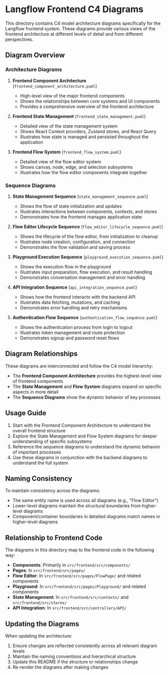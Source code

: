# Langflow Frontend C4 Diagrams

This directory contains C4 model architecture diagrams specifically for the Langflow frontend system. These diagrams provide various views of the frontend architecture at different levels of detail and from different perspectives.

## Diagram Overview

### Architecture Diagrams

1. **Frontend Component Architecture** (`frontend_component_architecture.puml`)
   - High-level view of the major frontend components
   - Shows the relationships between core systems and UI components
   - Provides a comprehensive overview of the frontend architecture

2. **Frontend State Management** (`frontend_state_management.puml`)
   - Detailed view of the state management system
   - Shows React Context providers, Zustand stores, and React Query
   - Illustrates how state is managed and persisted throughout the application

3. **Frontend Flow System** (`frontend_flow_system.puml`)
   - Detailed view of the flow editor system
   - Shows canvas, node, edge, and selection subsystems
   - Illustrates how the flow editor components integrate together

### Sequence Diagrams

1. **State Management Sequence** (`state_management_sequence.puml`)
   - Shows the flow of state initialization and updates
   - Illustrates interactions between components, contexts, and stores
   - Demonstrates how the frontend manages application state

2. **Flow Editor Lifecycle Sequence** (`flow_editor_lifecycle_sequence.puml`)
   - Shows the lifecycle of the flow editor, from initialization to cleanup
   - Illustrates node creation, configuration, and connection
   - Demonstrates the flow validation and saving process

3. **Playground Execution Sequence** (`playground_execution_sequence.puml`)
   - Shows the execution flow in the playground
   - Illustrates input preparation, flow execution, and result handling
   - Demonstrates conversation management and error handling

4. **API Integration Sequence** (`api_integration_sequence.puml`)
   - Shows how the frontend interacts with the backend API
   - Illustrates data fetching, mutations, and caching
   - Demonstrates error handling and retry mechanisms

5. **Authentication Flow Sequence** (`authentication_flow_sequence.puml`)
   - Shows the authentication process from login to logout
   - Illustrates token management and route protection
   - Demonstrates signup and password reset flows

## Diagram Relationships

These diagrams are interconnected and follow the C4 model hierarchy:

- The **Frontend Component Architecture** provides the highest-level view of frontend components
- The **State Management** and **Flow System** diagrams expand on specific aspects in more detail
- The **Sequence Diagrams** show the dynamic behavior of key processes

## Usage Guide

1. Start with the Frontend Component Architecture to understand the overall frontend structure
2. Explore the State Management and Flow System diagrams for deeper understanding of specific subsystems
3. Reference the sequence diagrams to understand the dynamic behavior of important processes
4. Use these diagrams in conjunction with the backend diagrams to understand the full system

## Naming Consistency

To maintain consistency across the diagrams:

- The same entity name is used across all diagrams (e.g., "Flow Editor")
- Lower-level diagrams maintain the structural boundaries from higher-level diagrams
- Component/container boundaries in detailed diagrams match names in higher-level diagrams

## Relationship to Frontend Code

The diagrams in this directory map to the frontend code in the following way:

- **Components**: Primarily in `src/frontend/src/components/`
- **Pages**: In `src/frontend/src/pages/`
- **Flow Editor**: In `src/frontend/src/pages/FlowPage/` and related components
- **Playground**: In `src/frontend/src/pages/Playground/` and related components
- **State Management**: In `src/frontend/src/contexts/` and `src/frontend/src/stores/`
- **API Integration**: In `src/frontend/src/controllers/API/`

## Updating the Diagrams

When updating the architecture:

1. Ensure changes are reflected consistently across all relevant diagram levels
2. Maintain the naming conventions and hierarchical structure
3. Update this README if the structure or relationships change
4. Re-render the diagrams after making changes